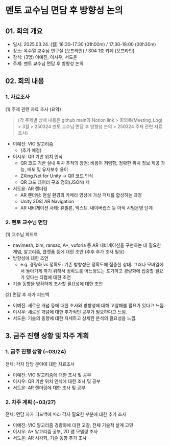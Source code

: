 # 멘토 교수님 면담 후 방향성 논의
## 01. 회의 개요
- 일시: 2025.03.24. (월) 16:30-17:30 (01h00m) / 17:30-18:00 (00h30m)
- 장소: 옥수열 교수님 연구실 (오프라인) / S04 1층 카페 (오프라인)
- 참석: (3명) 이예진, 이시우, 서도윤
- 주제: 멘토 교수님 면담 후 방향성 논의 

## 02. 회의 내용
### 1. 자료조사 

(1) 주제 관련 자료 조사 (요약)
> (각 주제별 상세 내용은 github main의 Notion link > 회의록(Meeting_Log) > 3월 > 250324 멘토 교수님 면담 후 방향성 논의 > 250324 주제 관련 자료 조사) 
- 이예진: VIO 알고리즘
  - (추가 예정)
- 이시우: QR 기반 위치 인식
  - QR 코드 기반 실내 위치 추적의 장점: 비용이 저렴함, 정확한 위치 정보 제공 가능, 배포 및 유지보수 용이
  - ZXing.Net for Unity -> QR 코드 인식
  - QR 코드 데이터 구조 정의(JSON) 제
- 서도윤: AR 렌더링 
  - AR 렌더링: 현실 환경의 카메라 영상에 가상 객체를 합성하는 과정
  - Unity 3D의 AR Navigation
  - AR 내비게이션 사례: 휴빌론, 맥스트, 내이버랩스 등 아직 시범운영 단계

### 2. 멘토 교수님 면담
(1) 교수님 피드백
- navimesh, bim, ransac, A*, vuforia 등 AR 내비게이션을 구현하는 데 필요한 개념, 알고리즘, 플랫폼 등에 대한 조언 (추후 추가 조사 필요)
- 방향성에 대한 조언
  - e.g. 경량화 vs 정확도: 기존 방향성은 정확도에 집중한 상태. 그러나 모바일에서 돌아가게 하기 위해서 정확도를 어느정도는 포기하고 경량화에 집중할 필요가 있다는 타협에 대한 조언
- 기술 동향을 명확하게 조사할 필요성에 대한 조언

(2) 면담 후 자가 피드백
- 이예진: 새로운 개념 등에 대한 조사와 방향성에 대해 고찰해볼 필요가 있다고 느낌. 
- 이시우: 새로운 개념에 대한 추가적인 공부가 필요하다고 느낌. 
- 서도윤: 기술의 동향에 대한 자세하고 상세한 분석의 필요성을 느낌. 

## 3. 금주 진행 상황 및 차주 계획
### 1. 금주 진행 상황 (~03/24)
전체: 각자 담당 분야에 대한 자료조사
- 이예진: VIO 알고리즘에 대한 조사 및 공부
- 이시우: QR 기반 위치 인식에 대한 조사 및 공부
- 서도윤: AR 렌더링에 대한 조사 및 공부

### 2. 차주 계획 (~03/27)
전체: 면담 자가 피드백에 따라 각자 필요한 부분에 대한 추가 조사
- 이예진: VIO 알고리즘 경량화에 대한 고찰, 전체 기술적 설계 고민
- 이시우: A* 알고리즘 공부, 2D 맵 모델링 조사
- 서도윤: AR 시각화, 기술 동향 추가 조사
